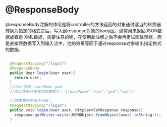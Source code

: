 


# @ResponseBody

@responseBody注解的作用是将controller的方法返回的对象通过适当的转换器转换为指定的格式之后，写入到response对象的body区，通常用来返回JSON数据或者是
XML数据，需要注意的呢，在使用此注解之后不会再走试图处理器，而是直接将数据写入到输入流中，他的效果等同于通过response对象输出指定格式的数据。

```java

  @RequestMapping("/login")
  @ResponseBody
  public User login(User user){
    return user;
  }
  //User字段：userName pwd
  //那么在前台接收到的数据为：'{"userName":"xxx","pwd":"xxx"}'

  //效果等同于如下代码：
  @RequestMapping("/login")
  public void login(User user, HttpServletResponse response){
    response.getWriter.write(JSONObject.fromObject(user).toString());
  }
  
  ```
